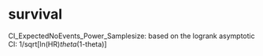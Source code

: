 # survival
CI_ExpectedNoEvents_Power_Samplesize: based on the logrank asymptotic CI: 1/sqrt[ln(HR)*theta*(1-theta)] 
